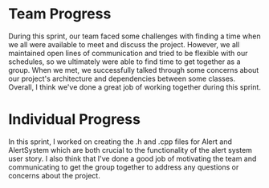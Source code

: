 # Team Progress
During this sprint, our team faced some challenges with finding a time when we all were available to meet and discuss the project. However, we all maintained open lines of communication and tried to be flexible with our schedules, so we ultimately were able to find time to get together as a group. When we met, we successfully talked through some concerns about our project's architecture and dependencies between some classes. Overall, I think we've done a great job of working together during this sprint. 

# Individual Progress
In this sprint, I worked on creating the .h and .cpp files for Alert and AlertSystem which are both crucial to the functionality of the alert system user story. I also think that I've done a good job of motivating the team and communicating to get the group together to address any questions or concerns about the project. 

